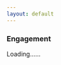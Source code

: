 ```yaml
---
layout: default
---
```


### Engagement
<div id="pics"></div>
<div id="load">Loading......</div>
<script>
var url = "https://script.google.com/macros/s/AKfycbxTzetvK_cfyhveGnXhafHlLrIc25smJrpvCdEFNUaCxgkPACeR/exec?callback=loadData";
jQuery.ajax({
crossDomain: true,
url: url,
method: "GET",
dataType: "jsonp"
});
    
var i=0;
var e;
function loadData(p) {
$('#load').hide();
var e = p;
loadMore();
}
function loadMore(){
for (i<e.length || i+5 ; i++){
    $('#pics').append("<div class='col s6'><img src='"+e[i]+"'></div>")
    }
$('#load').hide();
}
$(window).scroll(function() {
  if($(window).scrollTop() == $(document).height() - $(window).height()) {
         $('#load').show();
         loadMore();
  }
});
$(document).ready(function() {
    $(this).on("contextmenu", function(e) {
    e.preventDefault();
    });
});
</script>
